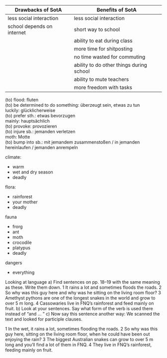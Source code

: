 |Drawbacks of SotA|Benefits of SotA|
|---|---|
|less social interaction|less social interaction|
|school depends on internet|short way to school|
||ability to eat during class|
||more time for shitposting|
||no time wasted for commuting|
||ability to do other things during school|
||ability to mute teachers|
||more freedom with tasks|




(to) flood: fluten\
(to) be determined to do something: überzeugt sein, etwas zu tun\
luckily: glücklicherweise\
(to) prefer sth.: etwas bevorzugen\
mainly: hauptsächlich\
(to) provoke: provozieren\
(to) injure sb.: jemanden verletzen\
moth: Motte\
(to) bump into sb.: mit jemandem zusammenstoßen / in jemanden hereinlaufen / jemanden anrempeln



climate:
- warm
- wet and dry season
- deadly

flora:
- rainforest
- your mother
- deadly

fauna
- frorg
- ant
- moth
- crocodile
- platypus
- deadly

dangers
- everything

Looking at language
a) Find sentences on pp. 18–19 with the same meaning as these. Write them down.
1 It rains a lot and sometimes floods the roads.
2 So why was this guy here and why was he sitting on the living room floor?
3 Amethyst pythons are one of the longest snakes in the world and grow to over 5 m long.
4 Cassowaries live in FNQ’s rainforest and feed mainly on fruit.
b) Look at your sentences. Say what form of the verb is used there instead of “and … ”
c) Now say this sentence another way:
We scanned the text and looked for participle clauses.

1 In the wet, it rains a lot, sometimes flooding the roads.
2 So why was this guy here, sitting on the living room floor, when he could have been out enjoying the rain?
3 The biggest Australian snakes can grow to over 5 m long and you’ll find a lot of them in FNQ.
4 They live in FNQ’s rainforest, feeding mainly on fruit. 
